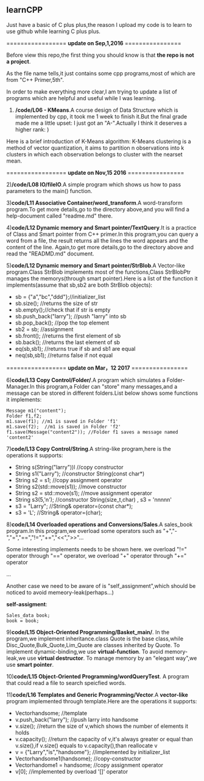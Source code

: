 ## learnCPP


Just have a basic of C plus plus,the reason I upload my code is to learn to use github while learning C plus plus. 


================= **update on Sep,1,2016** ================

Before view this repo,the first thing you should know is that **the repo is not a project**.

As the file name tells,it just contains some cpp programs,most of which are from "C++ Primer,5th".

In order to make everything more clear,I am trying to update a list of programs which  are helpful and useful while I was learning.   


1) **/code/L06 - KMeans**.A course design of Data Structure which is implemented by cpp, it took me 1 week to finish it.But the final grade made me a little upset: I just got an "A-".Actually I think it deserves a higher rank: )

Here is a brief introduction of K-Means algorithm: K-Means clustering is a method of vector quantization, it aims to partition n observations into k clusters in which each observation belongs to cluster with the nearset mean.

================= **update on Nov,15 2016** ================

2)**/code/L08 IO/fileIO**.A simple program which shows us how to pass parameters to the main() function.

3)**code/L11 Associative Container/word_transform**.A word-transform program.To get more details,go to the directory above,and you will find a help-document called "readme.md" there.

4)**code/L12 Dynamic memory and Smart pointer/TextQuery**.It is a practice of Class and Smart pointer from C++ primer.In this program,you can query a word from a file, the result returns all the lines the word appears and the content of the line.
Again,to get more details,go to the directory above and read the "READMD.md" document.

5)**code/L12 Dynamic memory and Smart pointer/StrBlob**.A Vector-like program.Class StrBlob implements most of the functions,Class StrBlobPtr manages the memorys(through smart pointer).Here is a list of the function it implements(assume that sb,sb2 are both StrBlob objects):

- sb = {"a","bc","ddd"};//initializer_list
- sb.size(); //returns the size of str
- sb.empty();//check that if str is empty
- sb.push_back("larry"); //push "larry" into sb
- sb.pop_back(); //pop the top element
- sb2 = sb; //assignment
- sb.front(); //returns the first element of sb
- sb.back();  //returns the last element of sb
- eq(sb,sb1); //returns true if sb and sb1 are equal
- neq(sb,sb1);  //returns false if not equal

================= **update on Mar，12 2017** ================

6)**code/L13 Copy Control/Folder/**.A program which simulates a Folder-Manager.In this program,a Folder can "store" many messages,and a message can be stored in different folders.List below shows some functions it implements:
```
Message m1("content");
Folder f1,f2;
m1.save(f1); //m1 is saved in Folder 'f1'
m1.save(f2);  //m1 is saved in Folder 'f2'
f1.save(Message("content2")); //Folder f1 saves a message named 'content2'
```
7)**code/L13 Copy Control/String**.A string-like program,here is the operations it supports:
- String s(String("larry"))l  //copy constructor
- String s1("Larry"); //constructor String(const char*)
- String s2 = s1;   //copy assignment operator
- String s2(std::move(s1)); //move constructor
- String s2 = std::move(s1);  //move assignment operator
- String s3(5,'n');  //constructor String(size_t,char) , s3 = 'nnnnn'
- s3 = "Larry"; //String& operator=(const char*);
- s3 = 'L'; //String& operator=(char);

8)**code/L14 Overloaded operations and Conversions/Sales**.A sales_book program.In this program,we overload some operators such as "+","-","=","==","!=","+=","<<",">>"...

Some interesting implements needs to be shown here.
we overload "!=" operator through "==" operator,
we overload "+" operator through "+=" operator

...

Another case we need to be aware of is "self_assignment",which should be noticed to avoid memeory-leak(perhaps...)

**self-assigment**:
```
Sales_data book;
book = book;
```

9)**code/L15 Object-Oriented Programming/Basket_main/**.
In the program,we implement inheritance.class Quote is the base class,while Disc_Quote,Bulk_Quote,Lim_Quote are classes inherited by Quote.
To implement dynamic-binding,we use **virtual-function**.
To avoid memory-leak,we use **virtual destructor**.
To manage memory by an "elegant way",we use **smart pointer**.

10)**code/L15 Object-Oriented Programming/wordQueryTest**. A program that could read a file to search speicfied words.

11)**code/L16 Templates and Generic Programming/Vector**.A **vector-like** program implemented through template.Here are the operations it supports:
- Vector<string>handsome; //template
- v.push_back("larry"); //push larry into handsome
- v.size();   //return the size of v,which shows the number of elements it holds 
- v.capacity(); //return the capacity of v,it's always greater or equal than v.size(),if v.size() equals to v.capacity(),than reallocate v
- v = {"Larry","is","handsome"};  //implemented by initializer_list
- Vector<string>handsome1(handsome);  //copy-constructor
- Vector<string>handome1 = handsome;  //copy assignment operator
- v[0];   //implemented by overload '[]' operator
 
